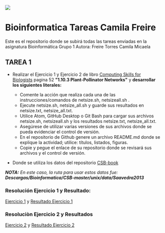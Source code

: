 ![ ](https://omniprex.com/wp-content/uploads/2018/04/bioinformatica.jpg)

# Bioinformatica Tareas Camila Freire
Este es el repositorio donde se subirá todas las tareas enviadas en la asignatura Bioinformática Grupo 1
Autora: Freire Torres Camila Micaela

## TAREA 1

- Realizar el Ejercicio 1 y Ejercicio 2 de libro [Computing Skills for Biologists](https://drive.google.com/file/d/18ul3LT6-ASxYxO_1u9lonjJBWjwPTxJb/view?usp=sharing) pagina 52 **"1.10.3 Plant-Pollinator Networks"** y **desarrollar los siguientes literales:**

  - Comente la acción que realiza cada una de las instrucciones/comandos de netsize.sh, netsizeall.sh . 
  - Ejecute netsize.sh, netsize_all.sh y guarde sus resultados en netsize.txt, netsize_all.txt.  
  - Utilice Atom, GitHub Desktop o Git Bash para cargar sus archivos netsize.sh, netsizeall.sh y los resultados netsize.txt, netsize_all.txt.  
  - Asegúrese de utilizar varias versiones de sus archivos donde se pueda evidenciar el control de versión. 
  - En el repositorio de Github genere un archivo README.md donde se explique la actividad; utilice: títulos, listados, figuras.  
  - Copie y pegue el enlace de su repositorio donde se revisará sus archivos y el control de versión.
  
- Donde se utiliza los datos del repositorio [CSB-book](https://github.com/CSB-book/CSB.git)

**_NOTA:_** _En este caso, la ruta para usar estos datos fue: **Descargas/Bioinformatica/CSB-master/unix/data/Saavedra2013**_

### Resolución Ejercicio 1 y Resultado:
[Ejercicio 1](netsize.sh) y [Resultado Ejercicio 1](netsize.txt)

### Resoluciòn Ejercicio 2 y Resultados

[Ejercicio 2](netsize_all.sh) y [ Resultado Ejercicio 2](netsize_all.txt)

